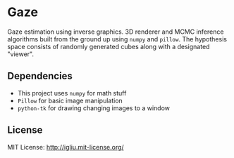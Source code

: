 Gaze
==

Gaze estimation using inverse graphics. 3D renderer and MCMC inference algorithms built from the ground up using `numpy` and `pillow`. The hypothesis space consists of randomly generated cubes along with a designated "viewer".

## Dependencies
* This project uses `numpy` for math stuff
* `Pillow` for basic image manipulation
* `python-tk` for drawing changing images to a window

## License
MIT License: http://igliu.mit-license.org/

